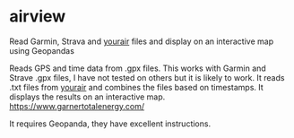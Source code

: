 # airview
Read Garmin, Strava and [yourair](https://github.com/chipgarner/yourair) files and display on an interactive map using Geopandas

Reads GPS and time data from .gpx files. This works with Garmin and Strave .gpx files, I have not tested on others but it is likely to work. It reads .txt files from [yourair](https://github.com/chipgarner/yourair) and combines the files based on timestamps. It displays the results on an interactive map. https://www.garnertotalenergy.com/

It requires Geopanda, they have excellent instructions.